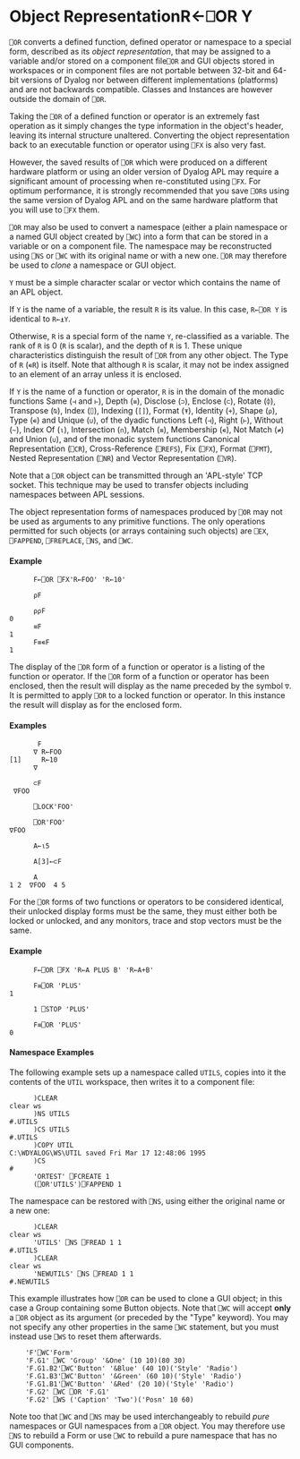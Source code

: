 




<h1 class="heading"><span class="name">Object Representation</span><span class="command">R←⎕OR Y</span></h1>

`⎕OR` converts a defined function, defined operator or namespace to a special form, described as its *object representation*, that may be assigned to a variable and/or stored on a component file`⎕OR` and GUI objects stored in workspaces or in component files are not portable between 32-bit and 64-bit versions of Dyalog nor between different implementations (platforms) and are not backwards compatible. Classes and Instances are however outside the domain of `⎕OR`.


Taking the `⎕OR` of a defined function or operator is an extremely fast operation as it simply changes the type information in the object's header, leaving its internal structure unaltered.  Converting the object representation back to an executable function or operator using `⎕FX` is also very fast.


However, the saved results of `⎕OR` which were produced on a different hardware platform or using an older version of Dyalog APL may require a significant amount of processing when re-constituted using `⎕FX`.  For optimum performance, it is strongly recommended that you save `⎕OR`s using the same version of Dyalog APL and on the same hardware platform that you will use to `⎕FX` them.


`⎕OR` may also be used to convert a namespace (either a plain namespace or a named GUI object created by `⎕WC`) into a form that can be stored in a variable or on a component file.  The namespace may be reconstructed using `⎕NS` or `⎕WC` with its original name or with a new one.  `⎕OR` may therefore be used to *clone* a namespace or GUI object.



`Y` must be a simple character scalar or vector which contains the name of an APL object.


If `Y` is the name of a variable, the result `R` is its value.  In this case, `R←⎕OR Y` is identical to `R←⍎Y`.


Otherwise, `R` is a special form of the name `Y`, re-classified as a variable. The rank of `R` is 0 (`R` is scalar), and the depth of `R` is 1.  These unique characteristics distinguish the result of `⎕OR` from any other object.  The Type of `R` (`∊R`) is itself.  Note that although `R` is scalar, it may not be index assigned to an element of an array unless it is enclosed.


If `Y` is the name of a function or operator, `R` is in the domain of the monadic functions Same (`⊣` and `⊢`), Depth (`≡`), Disclose (`⊃`), Enclose (`⊂`), Rotate (`⌽`), Transpose (`⍉`), Index (`⌷`), Indexing (`[]`), Format (`⍕`), Identity (`+`), Shape (`⍴`), Type (`∊`) and Unique (`∪`), of the dyadic functions Left (`⊣`), Right (`⊢`), Without (`~`), Index Of (`⍳`), Intersection (`∩`), Match (`≡`), Membership (`∊`), Not Match (`≠`) and Union (`∪`), and of the monadic system functions Canonical Representation (`⎕CR`), Cross-Reference (`⎕REFS`), Fix (`⎕FX`), Format (`⎕FMT`), Nested Representation (`⎕NR`) and Vector Representation (`⎕VR`).


Note that a `⎕OR` object can be transmitted through an 'APL-style' TCP socket. This technique may be used to transfer objects including namespaces between APL sessions.


The object representation forms of namespaces produced by `⎕OR` may not be used as arguments to any primitive functions.  The only operations permitted for such objects (or arrays containing such objects) are `⎕EX`, `⎕FAPPEND`, `⎕FREPLACE`, `⎕NS`, and `⎕WC`.

#### Example
```apl
      F←⎕OR ⎕FX'R←FOO' 'R←10'
 
      ⍴F
 
      ⍴⍴F
0
      ≡F
1
      F≡∊F
1
```


The display of the `⎕OR` form of a function or operator is a listing of the function or operator.  If the `⎕OR` form of a function or operator has been enclosed, then the result will display as the  name preceded by the symbol `∇`.  It is permitted to apply `⎕OR` to a locked function or operator.  In this instance the result will display as for the enclosed form.

#### Examples
```apl
       F
      ∇ R←FOO
[1]     R←10
      ∇
 
      ⊂F
 ∇FOO
 
      ⎕LOCK'FOO'
 
      ⎕OR'FOO'
∇FOO
```
```apl
      A←⍳5
 
      A[3]←⊂F
 
      A
1 2  ∇FOO  4 5
```


For the `⎕OR` forms of two functions or operators to be considered identical, their unlocked display forms must be the same, they must either both be locked or unlocked, and any monitors, trace and stop vectors must be the same.

#### Example
```apl
      F←⎕OR ⎕FX 'R←A PLUS B' 'R←A+B'
 
      F≡⎕OR 'PLUS'
1
 
      1 ⎕STOP 'PLUS'
 
      F≡⎕OR 'PLUS'
0
```


#### Namespace Examples


The following example sets up a namespace called `UTILS`, copies into it the contents of the `UTIL` workspace, then writes it to a component file:

```apl
      )CLEAR
clear ws
      )NS UTILS
#.UTILS
      )CS UTILS
#.UTILS
      )COPY UTIL
C:\WDYALOG\WS\UTIL saved Fri Mar 17 12:48:06 1995
      )CS
#
      'ORTEST' ⎕FCREATE 1
      (⎕OR'UTILS')⎕FAPPEND 1
```


The namespace can be restored with `⎕NS`, using either the original name or a new one:
```apl
      )CLEAR
clear ws
      'UTILS' ⎕NS ⎕FREAD 1 1
#.UTILS
      )CLEAR
clear ws
      'NEWUTILS' ⎕NS ⎕FREAD 1 1
#.NEWUTILS
```


This example illustrates how `⎕OR` can be used to clone a GUI object; in this case a Group containing some Button objects.  Note that `⎕WC` will accept **only** a `⎕OR` object as its argument (or preceded by the "Type" keyword).  You may not specify any other properties in the same `⎕WC` statement, but you must instead use `⎕WS` to reset them afterwards.
```apl
    'F'⎕WC'Form'
    'F.G1' ⎕WC 'Group' '&One' (10 10)(80 30)
    'F.G1.B2'⎕WC'Button' '&Blue' (40 10)('Style' 'Radio')
    'F.G1.B3'⎕WC'Button' '&Green' (60 10)('Style' 'Radio')
    'F.G1.B1'⎕WC'Button' '&Red' (20 10)('Style' 'Radio')
    'F.G2' ⎕WC ⎕OR 'F.G1'
    'F.G2' ⎕WS ('Caption' 'Two')('Posn' 10 60)
```


Note too that `⎕WC` and `⎕NS` may be used interchangeably to rebuild *pure* namespaces or GUI namespaces from a `⎕OR` object.  You may therefore use `⎕NS` to rebuild a Form or use `⎕WC` to rebuild a pure namespace that has no GUI components.


